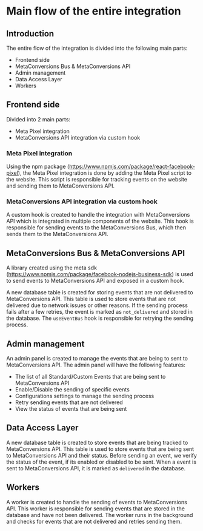 # Main flow of the entire integration

## Introduction

The entire flow of the integration is divided into the following main parts:

- Frontend side
- MetaConversions Bus & MetaConversions API
- Admin management
- Data Access Layer
- Workers

## Frontend side

Divided into 2 main parts:

- Meta Pixel integration
- MetaConversions API integration via custom hook

### Meta Pixel integration

Using the npm package (https://www.npmjs.com/package/react-facebook-pixel), the Meta Pixel integration is done by adding the Meta Pixel script to the website. This script is responsible for tracking events on the website and sending them to MetaConversions API.

### MetaConversions API integration via custom hook

A custom hook is created to handle the integration with MetaConversions API which is integrated in multiple components of the website.
This hook is responsible for sending events to the MetaConversions Bus, which then sends them to the MetaConversions API.

## MetaConversions Bus & MetaConversions API

A library created using the meta sdk (https://www.npmjs.com/package/facebook-nodejs-business-sdk) is used to send events to MetaConversions API and exposed in a custom hook.

A new database table is created for storing events that are not delivered to MetaConversions API. This table is used to store events that are not delivered due to network issues or other reasons.
If the sending process fails after a few retries, the event is marked as `not_delivered` and stored in the database. The `useEventBus` hook is responsible for retrying the sending process.

## Admin management

An admin panel is created to manage the events that are being to sent to MetaConversions API.
The admin panel will have the following features:
- The list of all Standard/Custom Events that are being sent to MetaConversions API
- Enable/Disable the sending of specific events
- Configurations settings to manage the sending process
- Retry sending events that are not delivered
- View the status of events that are being sent

## Data Access Layer

A new database table is created to store events that are being tracked to MetaConversions API.
This table is used to store events that are being sent to MetaConversions API and their status.
Before sending an event, we verify the status of the event, if its enabled or disabled to be sent.
When a event is sent to MetaConversions API, it is marked as `delivered` in the database.

## Workers

A worker is created to handle the sending of events to MetaConversions API.
This worker is responsible for sending events that are stored in the database and have not been delivered.
The worker runs in the background and checks for events that are not delivered and retries sending them.
